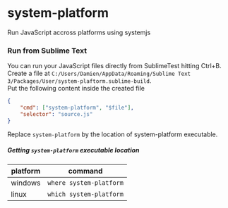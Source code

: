 # system-platform

Run JavaScript accross platforms using systemjs

### Run from Sublime Text

You can run your JavaScript files directly from SublimeTest hitting Ctrl+B.  
Create a file at `C:/Users/Damien/AppData/Roaming/Sublime Text 3/Packages/User/system-plaftorm.sublime-build`.  
Put the following content inside the created file

```json
{
	"cmd": ["system-platform", "$file"],
	"selector": "source.js"
}
```

Replace `system-platform` by the location of system-platform executable.

##### Getting `system-platform` executable location

platform | command
-------- | ----------
windows | `where system-platform`    
linux | `which system-platform`
